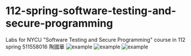 # 112-spring-software-testing-and-secure-programming
Labs for NYCU "Software Testing and Secure Programming" course in 112 spring
511558016 陶國華
![example](https://github.com/agtfsfhgsdf/workflows/actions/workflows/github-actions-demo.yml/badge.svg)
![example](https://github.com/agtfsfhgsdf/112-spring-software-testing-and-secure-programming/actions/workflows/PR.yml/badge.svg)
![example](https://github.com/agtfsfhgsdf/112-spring-software-testing-and-secure-programming/actions/workflows/lab1.yml/badge.svg)

